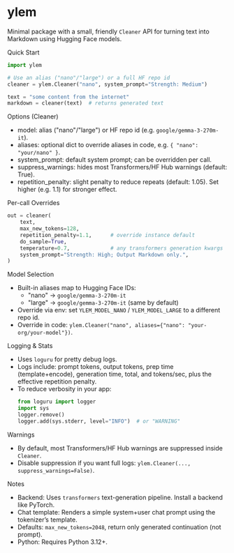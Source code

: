 # ylem

Minimal package with a small, friendly `Cleaner` API for turning text into Markdown using Hugging Face models.

Quick Start

```python
import ylem

# Use an alias ("nano"/"large") or a full HF repo id
cleaner = ylem.Cleaner("nano", system_prompt="Strength: Medium")

text = "some content from the internet"
markdown = cleaner(text)  # returns generated text
```

Options (Cleaner)
- model: alias ("nano"/"large") or HF repo id (e.g. `google/gemma-3-270m-it`).
- aliases: optional dict to override aliases in code, e.g. `{ "nano": "your/nano" }`.
- system_prompt: default system prompt; can be overridden per call.
- suppress_warnings: hides most Transformers/HF Hub warnings (default: True).
- repetition_penalty: slight penalty to reduce repeats (default: 1.05). Set higher (e.g. 1.1) for stronger effect.

Per-call Overrides

```python
out = cleaner(
    text,
    max_new_tokens=128,
    repetition_penalty=1.1,      # override instance default
    do_sample=True,
    temperature=0.7,             # any transformers generation kwargs
    system_prompt="Strength: High; Output Markdown only.",
)
```

Model Selection
- Built-in aliases map to Hugging Face IDs:
  - "nano" -> `google/gemma-3-270m-it`
  - "large" -> `google/gemma-3-270m-it` (same by default)
- Override via env: set `YLEM_MODEL_NANO` / `YLEM_MODEL_LARGE` to a different repo id.
- Override in code: `ylem.Cleaner("nano", aliases={"nano": "your-org/your-model"})`.

Logging & Stats
- Uses `loguru` for pretty debug logs.
- Logs include: prompt tokens, output tokens, prep time (template+encode), generation time, total, and tokens/sec, plus the effective repetition penalty.
- To reduce verbosity in your app:
  ```python
  from loguru import logger
  import sys
  logger.remove()
  logger.add(sys.stderr, level="INFO")  # or "WARNING"
  ```

Warnings
- By default, most Transformers/HF Hub warnings are suppressed inside `Cleaner`.
- Disable suppression if you want full logs: `ylem.Cleaner(..., suppress_warnings=False)`.

Notes
- Backend: Uses `transformers` text-generation pipeline. Install a backend like PyTorch.
- Chat template: Renders a simple system+user chat prompt using the tokenizer’s template.
- Defaults: `max_new_tokens=2048`, return only generated continuation (not prompt).
- Python: Requires Python 3.12+.
